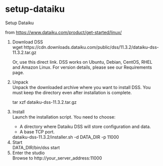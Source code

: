 # setup-dataiku
Setup Dataiku

from https://www.dataiku.com/product/get-started/linux/

<ol>
  <li>Download DSS</li>
  wget https://cdn.downloads.dataiku.com/public/dss/11.3.2/dataiku-dss-11.3.2.tar.gz

  Or, use this direct link.
  DSS works on Ubuntu, Debian, CentOS, RHEL and Amazon Linux. For version details, please see our Requirements page.
  
  <li>Unpack</li>
  Unpack the downloaded archive where you want to install DSS.
  You must keep the directory even after installation is complete.

  tar xzf dataiku-dss-11.3.2.tar.gz

  <li>Install</li>
  Launch the installation script. You need to choose:
  <ul>
    <li>A directory where Dataiku DSS will store configuration and data.</li>
    <li>A base TCP port.</li>
  </ul>
  dataiku-dss-11.3.2/installer.sh -d DATA_DIR -p 11000

  <li>Start</li>
  DATA_DIR/bin/dss start

  <li>Enter the studio</li>
  Browse to http://your_server_address:11000

</ol>
